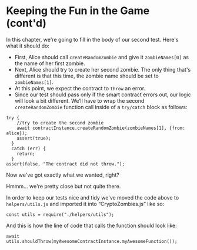 # Keeping the Fun in the Game (cont'd)

In this chapter, we're going to fill in the body of our second test. Here's what it should do:

- First, Alice should call `createRandomZombie` and give it `zombieNames[0]` as the name of her first zombie.
- Next, Alice should try to create her second zombie. The only thing that's different is that this time, the zombie name should be set to `zombieNames[1]`.
- At this point, we expect the contract to `throw` an error.
- Since our test should pass only if the smart contract errors out, our logic will look a bit different. We’ll have to wrap the second `createRandomZombie` function call inside of a `try/catch` block as follows:

```
try {
    //try to create the second zombie
    await contractInstance.createRandomZombie(zombieNames[1], {from: alice});
    assert(true);
  }
  catch (err) {
    return;
  }
assert(false, "The contract did not throw.");
```

Now we've got exactly what we wanted, right?

Hmmm... we're pretty close but not quite there.

In order to keep our tests nice and tidy we've moved the code above to `helpers/utils.js` and imported it into “CryptoZombies.js” like so:

```
const utils = require("./helpers/utils");
```

And this is how the line of code that calls the function should look like:

```
await utils.shouldThrow(myAwesomeContractInstance.myAwesomeFunction());
```
